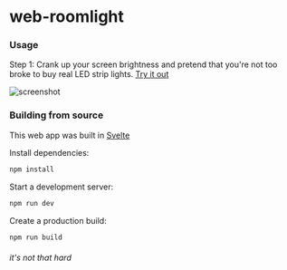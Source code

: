 # web-roomlight

### Usage

Step 1: Crank up your screen brightness and pretend that you're not too broke to buy real LED strip lights.
[Try it out](https://iahuang.github.io/web-roomlight/)

![screenshot](https://cdn.discordapp.com/attachments/645986855569063966/671033457299685416/Screen_Shot_2020-01-26_at_11.47.00_AM.png)

### Building from source
This web app was built in [Svelte](https://svelte.dev/)

Install dependencies:
```bash
npm install
```
Start a development server:
```bash
npm run dev
```
Create a production build:
```bash
npm run build
```
###### it's not that hard
